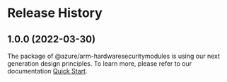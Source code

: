 # Release History
    
## 1.0.0 (2022-03-30)

The package of @azure/arm-hardwaresecuritymodules is using our next generation design principles. To learn more, please refer to our documentation [Quick Start](https://aka.ms/js-track2-quickstart).